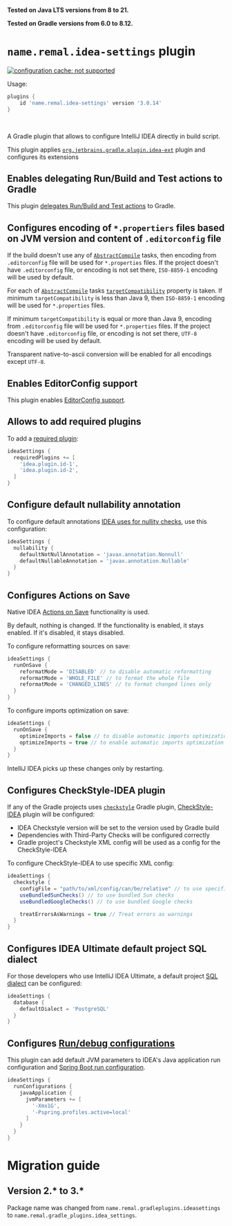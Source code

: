 **Tested on Java LTS versions from <!--property:java-runtime.min-version-->8<!--/property--> to <!--property:java-runtime.max-version-->21<!--/property-->.**

**Tested on Gradle versions from <!--property:gradle-api.min-version-->6.0<!--/property--> to <!--property:gradle-api.max-version-->8.12<!--/property-->.**

# `name.remal.idea-settings` plugin

[![configuration cache: not supported](https://img.shields.io/static/v1?label=configuration%20cache&message=not%20supported&color=inactive)](https://docs.gradle.org/current/userguide/configuration_cache.html)

Usage:

<!--plugin-usage:name.remal.idea-settings-->
```groovy
plugins {
    id 'name.remal.idea-settings' version '3.0.14'
}
```
<!--/plugin-usage-->

&nbsp;

A Gradle plugin that allows to configure IntelliJ IDEA directly in build script.

This plugin applies [`org.jetbrains.gradle.plugin.idea-ext`](https://github.com/JetBrains/gradle-idea-ext-plugin) plugin and configures its extensions

## Enables delegating Run/Build and Test actions to Gradle

This plugin [delegates Run/Build and Test actions](https://github.com/JetBrains/gradle-idea-ext-plugin/wiki#delegating-runbuild-and-test-actions) to Gradle.

## Configures encoding of `*.propertiers` files based on JVM version and content of `.editorconfig` file

If the build doesn't use any of [`AbstractCompile`](https://docs.gradle.org/current/javadoc/org/gradle/api/tasks/compile/AbstractCompile.html) tasks, then encoding from `.editorconfig` file will be used for `*.properties` files. If the project doesn't have `.editorconfig` file, or encoding is not set there, `ISO-8859-1` encoding will be used by default.

For each of [`AbstractCompile`](https://docs.gradle.org/current/javadoc/org/gradle/api/tasks/compile/AbstractCompile.html) tasks [`targetCompatibility`](https://docs.gradle.org/current/javadoc/org/gradle/api/tasks/compile/AbstractCompile.html#getTargetCompatibility--) property is taken. If minimum `targetCompatibility` is less than Java 9, then `ISO-8859-1` encoding will be used for `*.properties` files.

If minimum `targetCompatibility` is equal or more than Java 9, encoding from `.editorconfig` file will be used for `*.properties` files. If the project doesn't have `.editorconfig` file, or encoding is not set there, `UTF-8` encoding will be used by default.

Transparent native-to-ascii conversion will be enabled for all encodings except `UTF-8`.

## Enables EditorConfig support

This plugin enables [EditorConfig support](https://www.jetbrains.com/help/idea/editorconfig.html).

## Allows to add required plugins

To add a [required plugin](https://www.jetbrains.com/help/idea/managing-plugins.html#required-plugins):

```groovy
ideaSettings {
  requiredPlugins += [
    'idea.plugin.id-1',
    'idea.plugin.id-2',
  ]
}
```

## Configure default nullability annotation

To configure default annotations [IDEA uses for nullity checks](https://www.jetbrains.com/help/idea/inferring-nullity.html), use this configuration:

```groovy
ideaSettings {
  nullability {
    defaultNotNullAnnotation = 'javax.annotation.Nonnull'
    defaultNullableAnnotation = 'javax.annotation.Nullable'
  }
}
```

## Configures Actions on Save

Native IDEA [Actions on Save](https://www.jetbrains.com/help/idea/saving-and-reverting-changes.html#actions-on-save) functionality is used.

By default, nothing is changed. If the functionality is enabled, it stays enabled. If it's disabled, it stays disabled.

To configure reformatting sources on save:

```groovy
ideaSettings {
  runOnSave {
    reformatMode = 'DISABLED' // to disable automatic reformatting
    reformatMode = 'WHOLE_FILE' // to format the whole file
    reformatMode = 'CHANGED_LINES' // to format changed lines only
  }
}
```

To configure imports optimization on save:

```groovy
ideaSettings {
  runOnSave {
    optimizeImports = false // to disable automatic imports optimization
    optimizeImports = true // to enable automatic imports optimization
  }
}
```

IntelliJ IDEA picks up these changes only by restarting.

## Configures CheckStyle-IDEA plugin

If any of the Gradle projects uses [`checkstyle`](https://docs.gradle.org/current/userguide/checkstyle_plugin.html) Gradle plugin, [CheckStyle-IDEA](https://plugins.jetbrains.com/plugin/1065-checkstyle-idea) plugin will be configured:

* IDEA Checkstyle version will be set to the version used by Gradle build
* Dependencies with Third-Party Checks will be configured correctly
* Gradle project's Checkstyle XML config will be used as a config for the CheckStyle-IDEA

To configure CheckStyle-IDEA to use specific XML config:

```groovy
ideaSettings {
  checkstyle {
    configFile = "path/to/xml/config/can/be/relative" // to use specific file with checks
    useBundledSunChecks() // to use bundled Sun checks
    useBundledGoogleChecks() // to use bundled Google checks

    treatErrorsAsWarnings = true // Treat errors as warnings
  }
}
```

## Configures IDEA Ultimate default project SQL dialect

For those developers who use IntelliJ IDEA Ultimate, a default project [SQL dialect](https://www.jetbrains.com/help/idea/settings-languages-sql-dialects.html) can be configured:

```groovy
ideaSettings {
  database {
    defaultDialect = 'PostgreSQL'
  }
}
```

## Configures [Run/debug configurations](https://www.jetbrains.com/help/idea/run-debug-configuration.html)

This plugin can add default JVM parameters to IDEA's Java application run configuration and [Spring Boot run configuration](https://www.jetbrains.com/help/idea/run-debug-configuration-spring-boot.html).

```groovy
ideaSettings {
  runConfigurations {
    javaApplication {
      jvmParameters += [
        '-Xmx1G',
        '-Pspring.profiles.active=local'
      ]
    }
  }
}
```

# Migration guide

## Version 2.* to 3.*

Package name was changed from `name.remal.gradleplugins.ideasettings` to `name.remal.gradle_plugins.idea_settings`.
